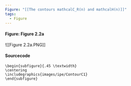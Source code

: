 ```yaml
---
Figure: "[[The contours mathcalC_R(n) and mathcalH(n)]]"
tags:
  - Figure
---
```

#### Figure: Figure 2.2a

![[Figure 2.2a.PNG]]

#### Sourcecode

```
\begin{subfigure}{.45 \textwidth}
\centering
\includegraphics{images/ipe/ContourC1}
\end{subfigure}
```